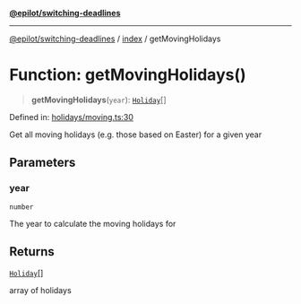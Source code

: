 [**@epilot/switching-deadlines**](../../README.md)

***

[@epilot/switching-deadlines](../../modules.md) / [index](../README.md) / getMovingHolidays

# Function: getMovingHolidays()

> **getMovingHolidays**(`year`): [`Holiday`](../interfaces/Holiday.md)[]

Defined in: [holidays/moving.ts:30](https://github.com/epilot-dev/switching-deadlines/blob/399b2cc39d63ef20d5c31e06d92ee448511e691c/src/holidays/moving.ts#L30)

Get all moving holidays (e.g. those based on Easter) for a given year

## Parameters

### year

`number`

The year to calculate the moving holidays for

## Returns

[`Holiday`](../interfaces/Holiday.md)[]

array of holidays
